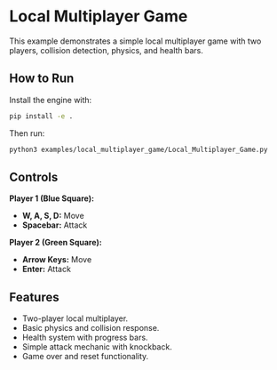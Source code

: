 # Local Multiplayer Game

This example demonstrates a simple local multiplayer game with two players, collision detection, physics, and health bars.

## How to Run

Install the engine with:

```bash
pip install -e .
```

Then run:

```bash
python3 examples/local_multiplayer_game/Local_Multiplayer_Game.py
```

## Controls

**Player 1 (Blue Square):**
- **W, A, S, D:** Move
- **Spacebar:** Attack

**Player 2 (Green Square):**
- **Arrow Keys:** Move
- **Enter:** Attack

## Features

- Two-player local multiplayer.
- Basic physics and collision response.
- Health system with progress bars.
- Simple attack mechanic with knockback.
- Game over and reset functionality.


